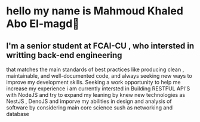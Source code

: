 # hello my name is Mahmoud Khaled Abo El-magd👋

## I'm a senior student at FCAI-CU , who intersted in writting back-end engineering
that matches the main standards of best practices like producing clean ,
maintainable, and well-documented code, and always seeking new ways to improve my development skills. Seeking a work opportunity to help me increase my experience 
i am currently intersted in Building RESTFUL API'S with NodeJS and try to expand my leaning by knew new technologies as NestJS , DenoJS and imporve my abilities in design and analysis of software by considering main core science sush as networking and database 
